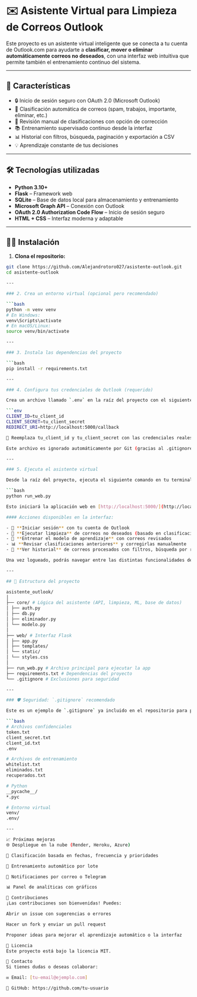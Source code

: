# ✉️ Asistente Virtual para Limpieza de Correos Outlook

Este proyecto es un asistente virtual inteligente que se conecta a tu cuenta de Outlook.com para ayudarte a **clasificar, mover o eliminar automáticamente correos no deseados**, con una interfaz web intuitiva que permite también el entrenamiento continuo del sistema.

---

## 🚀 Características

- 🔒 Inicio de sesión seguro con OAuth 2.0 (Microsoft Outlook)
- 🧠 Clasificación automática de correos (spam, trabajos, importante, eliminar, etc.)
- 👀 Revisión manual de clasificaciones con opción de corrección
- 📚 Entrenamiento supervisado continuo desde la interfaz
- 📊 Historial con filtros, búsqueda, paginación y exportación a CSV
- 💡 Aprendizaje constante de tus decisiones

---

## 🛠️ Tecnologías utilizadas

- **Python 3.10+**
- **Flask** – Framework web
- **SQLite** – Base de datos local para almacenamiento y entrenamiento
- **Microsoft Graph API** – Conexión con Outlook
- **OAuth 2.0 Authorization Code Flow** – Inicio de sesión seguro
- **HTML + CSS** – Interfaz moderna y adaptable

---

## 🧑‍💻 Instalación

1. **Clona el repositorio:**

```bash
git clone https://github.com/Alejandrotoro027/asistente-outlook.git
cd asistente-outlook

---

### 2. Crea un entorno virtual (opcional pero recomendado)

```bash
python -m venv venv
# En Windows:
venv\Scripts\activate
# En macOS/Linux:
source venv/bin/activate

---

### 3. Instala las dependencias del proyecto

```bash
pip install -r requirements.txt

---

### 4. Configura tus credenciales de Outlook (requerido)

Crea un archivo llamado `.env` en la raíz del proyecto con el siguiente contenido:

```env
CLIENT_ID=tu_client_id
CLIENT_SECRET=tu_client_secret
REDIRECT_URI=http://localhost:5000/callback

🔐 Reemplaza tu_client_id y tu_client_secret con las credenciales reales de tu aplicación registrada en el Azure Portal, y asegúrate de que REDIRECT_URI coincida con la que configuraste (por ejemplo, http://localhost:5000/callback).

Este archivo es ignorado automáticamente por Git (gracias al .gitignore) y no se subirá al repositorio

---

### 5. Ejecuta el asistente virtual

Desde la raíz del proyecto, ejecuta el siguiente comando en tu terminal:

```bash
python run_web.py

Esto iniciará la aplicación web en [http://localhost:5000/](http://localhost:5000/).

#### Acciones disponibles en la interfaz:

- 🔑 **Iniciar sesión** con tu cuenta de Outlook  
- 🧹 **Ejecutar limpieza** de correos no deseados (basado en clasificación automática o manual)  
- 🧠 **Entrenar el modelo de aprendizaje** con correos revisados  
- 📊 **Revisar clasificaciones anteriores** y corregirlas manualmente  
- 📂 **Ver historial** de correos procesados con filtros, búsqueda por remitente y exportación a CSV

Una vez logueado, podrás navegar entre las distintas funcionalidades desde el **menú principal** de la interfaz.

---

## 📁 Estructura del proyecto

asistente_outlook/
│
├── core/ # Lógica del asistente (API, limpieza, ML, base de datos)
│ ├── auth.py
│ ├── db.py
│ ├── eliminador.py
│ └── modelo.py
│
├── web/ # Interfaz Flask
│ ├── app.py
│ ├── templates/
│ └── static/
│ └── styles.css
│
├── run_web.py # Archivo principal para ejecutar la app
├── requirements.txt # Dependencias del proyecto
└── .gitignore # Exclusiones para seguridad

---

### 🛡️ Seguridad: `.gitignore` recomendado

Este es un ejemplo de `.gitignore` ya incluido en el repositorio para proteger tus credenciales y archivos sensibles:

```bash
# Archivos confidenciales
token.txt
client_secret.txt
client_id.txt
.env

# Archivos de entrenamiento
whitelist.txt
eliminados.txt
recuperados.txt

# Python
__pycache__/
*.pyc

# Entorno virtual
venv/
.env/

---

📈 Próximas mejoras
🌐 Despliegue en la nube (Render, Heroku, Azure)

📅 Clasificación basada en fechas, frecuencia y prioridades

🧠 Entrenamiento automático por lote

🔔 Notificaciones por correo o Telegram

📊 Panel de analíticas con gráficos

🤝 Contribuciones
¡Las contribuciones son bienvenidas! Puedes:

Abrir un issue con sugerencias o errores

Hacer un fork y enviar un pull request

Proponer ideas para mejorar el aprendizaje automático o la interfaz

📄 Licencia
Este proyecto está bajo la licencia MIT.

💬 Contacto
Si tienes dudas o deseas colaborar:

✉️ Email: [tu-email@ejemplo.com]

🐙 GitHub: https://github.com/tu-usuario
